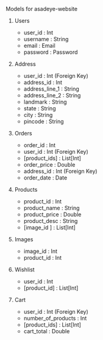 
Models for asadeye-website 

1. Users 
	- user_id : Int
	- username : String
	- email : Email
	- password : Password

1. Address
	- user_id : Int (Foreign Key)
	- address_id : Int
	- address_line_1 : String
	- address_line_2 : String
	- landmark : String
	- state : String
	- city : String
	- pincode : String

1. Orders
	- order_id : Int
	- user_id : Int (Foreign Key)
	- [product_ids] : List[Int] 
	- order_price : Double
	- address_id : Int (Foreign Key)
	- order_date : Date

1. Products
	- product_id : Int
	- product_name : String
	- product_price : Double 
	- product_desc : String
	- [image_id	] : List[Int]

1. Images
	- image_id : Int
	- product_id : Int

1. Wishlist
	- user_id : Int
	- [product_id] : List[Int]

1. Cart
	- user_id : Int (Foreign Key)
	- number_of_products : Int
	- [product_ids] : List[Int]
	- cart_total : Double

